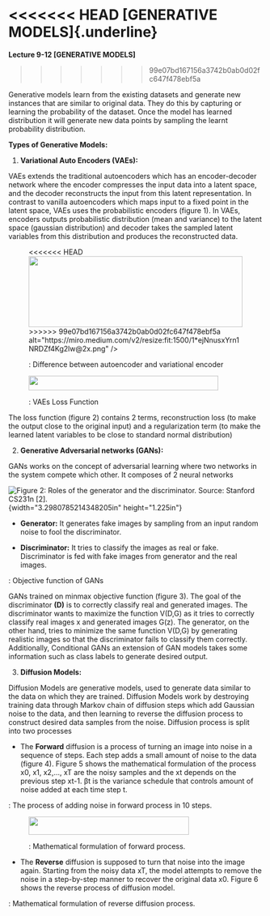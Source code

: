 <<<<<<< HEAD
**[GENERATIVE MODELS]{.underline}**
=======
**Lecture 9-12 [GENERATIVE MODELS]**
>>>>>>> 99e07bd167156a3742b0ab0d02fc647f478ebf5a

Generative models learn from the existing datasets and generate new
instances that are similar to original data. They do this by capturing
or learning the probability of the dataset. Once the model has learned
distribution it will generate new data points by sampling the learnt
probability distribution.

**Types of Generative Models:**

1.  **Variational Auto Encoders (VAEs):**

VAEs extends the traditional autoencoders which has an encoder-decoder
network where the encoder compresses the input data into a latent space,
and the decoder reconstructs the input from this latent representation.
In contrast to vanilla autoencoders which maps input to a fixed point in
the latent space, VAEs uses the probabilistic encoders (figure 1). In
VAEs, encoders outputs probabilistic distribution (mean and variance) to
the latent space (gaussian distribution) and decoder takes the sampled
latent variables from this distribution and produces the reconstructed
data.

<figure>
<<<<<<< HEAD
<img src="media/image1.png" style="width:4.40827in;height:1.45767in"
=======
<img src="[media/image1.png](https://i.imgur.com/HoC4Ybt.png)" style="width:4.40827in;height:1.45767in"
>>>>>>> 99e07bd167156a3742b0ab0d02fc647f478ebf5a
alt="https://miro.medium.com/v2/resize:fit:1500/1*ejNnusxYrn1NRDZf4Kg2lw@2x.png" />
<figcaption><p>: Difference between autoencoder and variational
encoder</p></figcaption>
</figure>

<figure>
<img src="media/image2.png" style="width:3.90592in;height:0.30421in" />
<figcaption><p>: VAEs Loss Function</p></figcaption>
</figure>

The loss function (figure 2) contains 2 terms, reconstruction loss (to
make the output close to the original input) and a regularization term
(to make the learned latent variables to be close to standard normal
distribution)

2.  **Generative Adversarial networks (GANs):**

GANs works on the concept of adversarial learning where two networks in
the system compete which other. It composes of 2 neural networks

![Figure 2: Roles of the generator and the discriminator. Source:
Stanford CS231n \[2\].](media/image3.png){width="3.2980785214348205in"
height="1.225in"}

-   **Generator:** It generates fake images by sampling from an input
    random noise to fool the discriminator.

-   **Discriminator:** It tries to classify the images as real or fake.
    Discriminator is fed with fake images from generator and the real
    images.

: Objective function of GANs

GANs trained on minmax objective function (figure 3). The goal of the
discriminator **(D)** is to correctly classify real and generated
images. The discriminator wants to maximize the function V(D,G) as it
tries to correctly classify real images x and generated images G(z). The
generator, on the other hand, tries to minimize the same function V(D,G)
by generating realistic images so that the discriminator fails to
classify them correctly. Additionally, Conditional GANs an extension of
GAN models takes some information such as class labels to generate
desired output.

3.  **Diffusion Models:**

Diffusion Models are generative models, used to generate data similar to
the data on which they are trained. Diffusion Models work by destroying
training data through Markov chain of diffusion steps which add Gaussian
noise to the data, and then learning to reverse the diffusion process to
construct desired data samples from the noise. Diffusion process is
split into two processes

-   The **Forward** diffusion is a process of turning an image into
    noise in a sequence of steps. Each step adds a small amount of noise
    to the data (figure 4). Figure 5 shows the mathematical formulation
    of the process x0, x1, x2,..., xT are the noisy samples and the xt
    depends on the previous step xt-1. βt​ is the variance schedule that
    controls amount of noise added at each time step t.

: The process of adding noise in forward process in 10 steps.

<figure>
<img src="media/image6.png" style="width:3.30086in;height:0.37in" />
<figcaption><p>: Mathematical formulation of forward
process.</p></figcaption>
</figure>

-   The **Reverse** diffusion is supposed to turn that noise into the
    image again. Starting from the noisy data xT​, the model attempts to
    remove the noise in a step-by-step manner to recover the original
    data x0. Figure 6 shows the reverse process of diffusion model.

: Mathematical formulation of reverse diffusion process.
